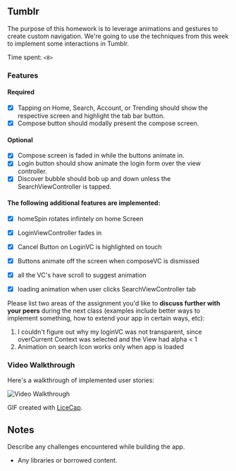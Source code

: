 ## Tumblr

The purpose of this homework is to leverage animations and gestures to create custom navigation. We're going to use the techniques from this week to implement some interactions in Tumblr.

Time spent: `<8>`

### Features

#### Required

- [x] Tapping on Home, Search, Account, or Trending should show the respective screen and highlight the tab bar button.
- [x] Compose button should modally present the compose screen.

#### Optional

- [x] Compose screen is faded in while the buttons animate in.
- [x] Login button should show animate the login form over the view controller.
- [x] Discover bubble should bob up and down unless the SearchViewController is tapped.

#### The following **additional** features are implemented:

- [x] homeSpin rotates infintely on home Screen
- [x] LoginViewController fades in
- [x] Cancel Button on LoginVC is highlighted on touch
- [x] Buttons animate off the screen when composeVC is dismissed 
- [x] all the VC's have scroll to suggest animation 
- [x] loading animation when user clicks SearchViewController tab


Please list two areas of the assignment you'd like to **discuss further with your peers** during the next class (examples include better ways to implement something, how to extend your app in certain ways, etc):

1. I couldn't figure out why my loginVC was not transparent, since overCurrent Context was selected and the View had alpha < 1
2. Animation on search Icon works only when app is loaded

### Video Walkthrough 

Here's a walkthrough of implemented user stories:

<img src='Week4_assignment_Tumblr.gif' title='Video Walkthrough' width='' alt='Video Walkthrough' />

GIF created with [LiceCap](http://www.cockos.com/licecap/).

## Notes

Describe any challenges encountered while building the app.

* Any libraries or borrowed content.
